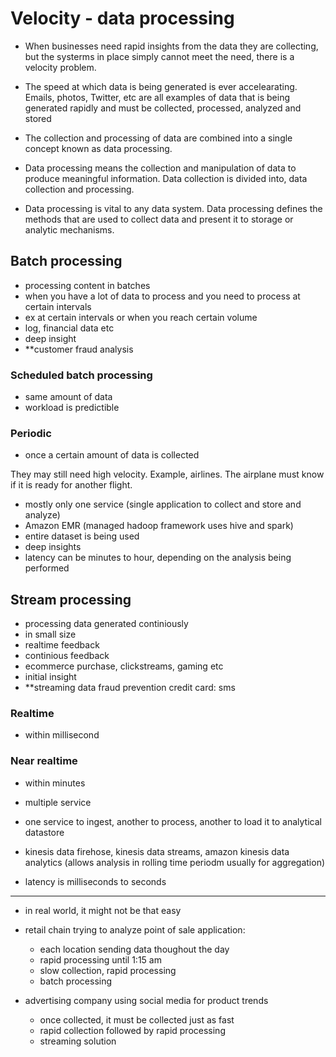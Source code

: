 # Velocity - data processing

- When businesses need rapid insights from the data they are collecting, but the systerms in place simply cannot meet the need, there is a velocity problem.
- The speed at which data is being generated is ever accelearating. Emails, photos, Twitter, etc are all examples of data that is being generated rapidly and must be collected, processed, analyzed and stored
- The collection and processing of data are combined into a single concept known as data processing.

- Data processing means the collection and manipulation of data to produce meaningful information. Data collection is divided into, data collection and processing.
- Data processing is vital to any data system. Data processing defines the methods that are used to collect data and present it to storage or analytic mechanisms.


## Batch processing
- processing content in batches
- when you have a lot of data to process and you need to process at certain intervals
- ex at certain intervals or when you reach certain volume
- log, financial data etc
- deep insight
- **customer fraud analysis

### Scheduled batch processing
- same amount of data
- workload is predictible

### Periodic
- once a certain amount of data is collected

They may still need high velocity. Example, airlines. The airplane must know if it is ready for another flight.

- mostly only one service (single application to collect and store and analyze)
- Amazon EMR (managed hadoop framework uses hive and spark)
- entire dataset is being used
- deep insights
- latency can be minutes to hour, depending on the analysis being performed



## Stream processing
- processing data generated continiously
- in small size
- realtime feedback
- continious feedback
- ecommerce purchase, clickstreams, gaming etc
- initial insight 
- **streaming data fraud prevention credit card: sms

### Realtime
- within millisecond

### Near realtime
- within minutes

- multiple service
- one service to ingest, another to process, another to load it to analytical datastore
- kinesis data firehose, kinesis data streams, amazon kinesis data analytics (allows analysis in rolling time periodm usually for aggregation)
- latency is milliseconds to seconds

________________________

- in real world, it might not be that easy
- retail chain trying to analyze point of sale application:
  - each location sending data thoughout the day
  - rapid processing until 1:15 am 
  - slow collection, rapid processing
  - batch processing

- advertising company using social media for product trends
  - once collected, it must be collected just as fast
  - rapid collection followed by rapid processing
  - streaming solution 
